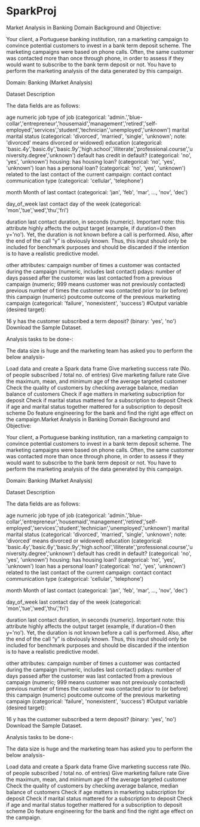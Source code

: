 # SparkProj
Market Analysis in Banking Domain Background and Objective:

Your client, a Portuguese banking institution, ran a marketing campaign to convince potential customers to invest in a bank term deposit scheme. The marketing campaigns were based on phone calls. Often, the same customer was contacted more than once through phone, in order to assess if they would want to subscribe to the bank term deposit or not. You have to perform the marketing analysis of the data generated by this campaign.

Domain: Banking (Market Analysis)

Dataset Description

The data fields are as follows:

age numeric
job type of job (categorical: 'admin.','blue-collar','entrepreneur','housemaid','management','retired','self-employed','services','student','technician','unemployed','unknown')
marital marital status (categorical: 'divorced', 'married', 'single', 'unknown'; note: 'divorced' means divorced or widowed)
education (categorical: 'basic.4y','basic.6y','basic.9y','high.school','illiterate','professional.course','university.degree','unknown')
default has credit in default? (categorical: 'no', 'yes', 'unknown')
housing: has housing loan? (categorical: 'no', 'yes', 'unknown')
loan has a personal loan? (categorical: 'no', 'yes', 'unknown')
related to the last contact of the current campaign:
contact contact communication type (categorical: 'cellular', 'telephone')

month Month of last contact (categorical: 'jan', 'feb', 'mar', ..., 'nov', 'dec')

day_of_week last contact day of the week (categorical: 'mon','tue','wed','thu','fri')

duration last contact duration, in seconds (numeric). Important note: this attribute highly affects the output target (example, if duration=0 then y='no'). Yet, the duration is not known before a call is performed. Also, after the end of the call “y” is obviously known. Thus, this input should only be included for benchmark purposes and should be discarded if the intention is to have a realistic predictive model.

other attributes:
campaign number of times a customer was contacted during the campaign (numeric, includes last contact)
pdays: number of days passed after the customer was last contacted from a previous campaign (numeric; 999 means customer was not previously contacted)
previous number of times the customer was contacted prior to (or before) this campaign (numeric)
poutcome outcome of the previous marketing campaign (categorical: 'failure', 'nonexistent', 'success')
#Output variable (desired target):

16 y has the customer subscribed a term deposit? (binary: 'yes', 'no') Download the Sample Dataset.

Analysis tasks to be done-:

The data size is huge and the marketing team has asked you to perform the below analysis-

Load data and create a Spark data frame Give marketing success rate (No. of people subscribed / total no. of entries)
Give marketing failure rate Give the maximum, mean, and minimum age of the average targeted customer Check the quality of customers by checking average balance, median balance of customers Check if age matters in marketing subscription for deposit Check if marital status mattered for a subscription to deposit Check if age and marital status together mattered for a subscription to deposit scheme Do feature engineering for the bank and find the right age effect on the campaign.Market Analysis in Banking Domain Background and Objective:

Your client, a Portuguese banking institution, ran a marketing campaign to convince potential customers to invest in a bank term deposit scheme. The marketing campaigns were based on phone calls. Often, the same customer was contacted more than once through phone, in order to assess if they would want to subscribe to the bank term deposit or not. You have to perform the marketing analysis of the data generated by this campaign.

Domain: Banking (Market Analysis)

Dataset Description

The data fields are as follows:

age numeric
job type of job (categorical: 'admin.','blue-collar','entrepreneur','housemaid','management','retired','self-employed','services','student','technician','unemployed','unknown')
marital marital status (categorical: 'divorced', 'married', 'single', 'unknown'; note: 'divorced' means divorced or widowed)
education (categorical: 'basic.4y','basic.6y','basic.9y','high.school','illiterate','professional.course','university.degree','unknown')
default has credit in default? (categorical: 'no', 'yes', 'unknown')
housing: has housing loan? (categorical: 'no', 'yes', 'unknown')
loan has a personal loan? (categorical: 'no', 'yes', 'unknown')
related to the last contact of the current campaign:
contact contact communication type (categorical: 'cellular', 'telephone')

month Month of last contact (categorical: 'jan', 'feb', 'mar', ..., 'nov', 'dec')

day_of_week last contact day of the week (categorical: 'mon','tue','wed','thu','fri')

duration last contact duration, in seconds (numeric). Important note: this attribute highly affects the output target (example, if duration=0 then y='no'). Yet, the duration is not known before a call is performed. Also, after the end of the call “y” is obviously known. Thus, this input should only be included for benchmark purposes and should be discarded if the intention is to have a realistic predictive model.

other attributes:
campaign number of times a customer was contacted during the campaign (numeric, includes last contact)
pdays: number of days passed after the customer was last contacted from a previous campaign (numeric; 999 means customer was not previously contacted)
previous number of times the customer was contacted prior to (or before) this campaign (numeric)
poutcome outcome of the previous marketing campaign (categorical: 'failure', 'nonexistent', 'success')
#Output variable (desired target):

16 y has the customer subscribed a term deposit? (binary: 'yes', 'no') Download the Sample Dataset.

Analysis tasks to be done-:

The data size is huge and the marketing team has asked you to perform the below analysis-

Load data and create a Spark data frame Give marketing success rate (No. of people subscribed / total no. of entries)
Give marketing failure rate Give the maximum, mean, and minimum age of the average targeted customer Check the quality of customers by checking average balance, median balance of customers Check if age matters in marketing subscription for deposit Check if marital status mattered for a subscription to deposit Check if age and marital status together mattered for a subscription to deposit scheme Do feature engineering for the bank and find the right age effect on the campaign.
